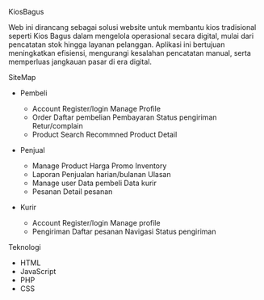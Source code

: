 KiosBagus

Web ini dirancang sebagai solusi website untuk membantu kios tradisional seperti Kios Bagus dalam mengelola operasional secara digital, mulai dari pencatatan stok hingga layanan pelanggan. Aplikasi ini bertujuan meningkatkan efisiensi, mengurangi kesalahan pencatatan manual, serta memperluas jangkauan pasar di era digital.

SiteMap 

- Pembeli
  - Account
	  Register/login
	  Manage Profile
  - Order
	  Daftar pembelian
	  Pembayaran
	  Status pengiriman
	  Retur/complain
  - Product
	  Search
	  Recommned
	  Product Detail

- Penjual
  - Manage Product
	  Harga
	  Promo
	  Inventory
  - Laporan
	  Penjualan harian/bulanan
	  Ulasan
  - Manage user
	  Data pembeli
	  Data kurir
  - Pesanan
	  Detail pesanan

- Kurir
  - Account
	  Register/login
	  Manage profile
  - Pengiriman
	  Daftar pesanan
	  Navigasi 
	  Status pengiriman

Teknologi

  - HTML
  - JavaScript
  - PHP 
  - CSS


